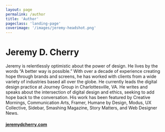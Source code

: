 ```yaml
---
layout: page
permalink: /author
title: 'Author'
pageclass: 'landing-page'
coverimage: '/images/jeremy-headshot.png'
---
```


<div class="author" markdown="1">

# Jeremy D. Cherry

Jeremy is relentlessly optimistic about the power of design. He lives by the words “A better way is possible.”  With over a decade of experience creating hope through brands and screens, he has worked with clients from a wide variety of industries based all over the globe. He currently leads the digital design practice at Journey Group in Charlottesville, VA. He writes and speaks about the intersection of digital design and ethics, seeking to add hope back to the conversation. His work has been featured by Creative Mornings, Communication Arts, Framer, Humane by Design, Modus, UX Collective, Sidebar, Smashing Magazine, Story Matters, and Web Designer News.

#### <a href="https://jeremydcherry.com">jeremydcherry.com</a>

</div>